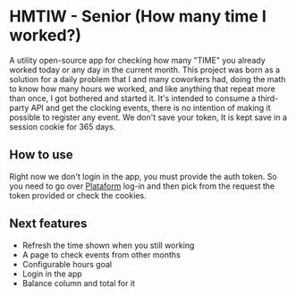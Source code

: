 # HMTIW - Senior (How many time I worked?)

A utility open-source app for checking how many "TIME" you already worked today or any day in the current month. This project was born as a solution for a daily problem that I and many coworkers had, doing the math to know how many hours we worked, and like anything that repeat more than once, I got bothered and started it. It's intended to consume a third-party API and get the clocking events, there is no intention of making it possible to register any event. 
We don't save your token, It is kept save in a session cookie for 365 days.

## How to use

Right now we don't login in the app, you must provide the auth token.
So you need to go over [Plataform](https://platform.senior.com.br/login/) log-in and then pick from the request the token provided or check the cookies.  

## Next features

- Refresh the time shown when you still working
- A page to check events from other months
- Configurable hours goal
- Login in the app
- Balance column and total for it

